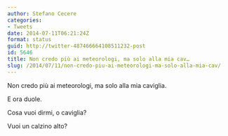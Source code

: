 ```yaml
---
author: Stefano Cecere
categories:
- Tweets
date: 2014-07-11T06:21:24Z
format: status
guid: http://twitter-487466664108511232-post
id: 5646
title: Non credo più ai meteorologi, ma solo alla mia cav…
slug: /2014/07/11/non-credo-piu-ai-meteorologi-ma-solo-alla-mia-cav/
---
```


Non credo più ai meteorologi, ma solo alla mia caviglia.
  
E ora duole.
  
Cosa vuoi dirmi, o caviglia?
  
Vuoi un calzino alto?
